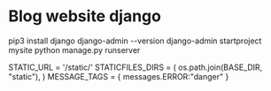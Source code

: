 # Blog website django
pip3 install django
django-admin --version 
django-admin startproject mysite
python manage.py runserver 

STATIC_URL = '/static/'
STATICFILES_DIRS = (
    os.path.join(BASE_DIR, "static"),
)
MESSAGE_TAGS = {
    messages.ERROR:"danger"
}
